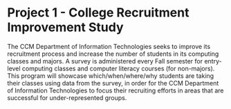 # Project 1 - College Recruitment Improvement Study

The CCM Department of Information Technologies seeks to improve its recruitment process and increase the number of students in its computing classes and majors. A survey is administered every Fall semester for entry-level computing classes and computer literacy courses (for non-majors). This program will showcase which/when/where/why students are taking their classes using data from the survey, in order for the CCM Department of Information Technologies to focus their recruiting efforts in areas that are successful for under-represented groups.
